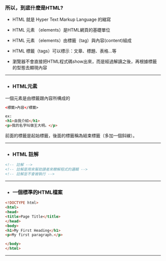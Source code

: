 ### 所以，到底什麼是HTML?

* HTML 就是 Hyper Text Markup Language 的縮寫

* HTML 元素 （elements）是HTML網頁的基礎單位

* HTML 元素 （elements）由標籤（tag）與內容\(content\)組成

* HTML 標籤（tags）可以標示：文章、標題、表格...等

* 瀏覽器不會直接把HTML程式碼show出來，而是經過解讀之後，再根據標籤的型態去顯現內容
---
* ### HTML元素

一個元素是由標籤跟內容所構成的

```html
<標籤>內容</標籤>

ex:
<h1>自我介紹</h1>
<p>我的名字叫做王大明。</p>
```

前面的標籤是起始標籤，後面的標籤稱為結束標籤（多加一個斜線）。

---
* ### HTML 註解

```html
<!-- 註解 -->
<!-- 註解是用來幫助讀者來瞭解程式的邏輯 -->
<!-- 註解並不會被執行 -->
```

---
* ### 一個標準的HTML檔案

```html
<!DOCTYPE html>
<html>
<head>
<title>Page Title</title>
</head>
<body>
<h1>My First Heading</h1>
<p>My first paragraph.</p>

</body>
</html>
```
---




